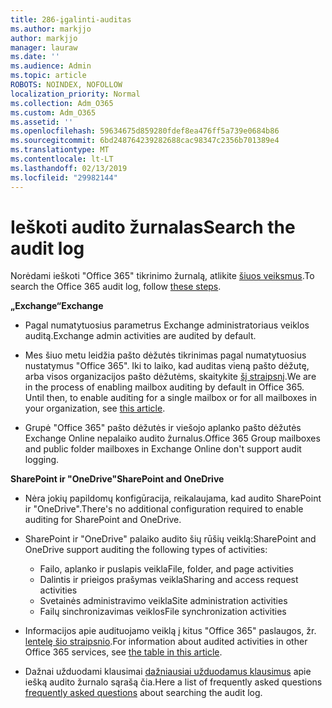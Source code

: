 ```yaml
---
title: 286-įgalinti-auditas
ms.author: markjjo
author: markjjo
manager: lauraw
ms.date: ''
ms.audience: Admin
ms.topic: article
ROBOTS: NOINDEX, NOFOLLOW
localization_priority: Normal
ms.collection: Adm_O365
ms.custom: Adm_O365
ms.assetid: ''
ms.openlocfilehash: 59634675d859280fdef8ea476ff5a739e0684b86
ms.sourcegitcommit: 6bd248764239282688cac98347c2356b701389e4
ms.translationtype: MT
ms.contentlocale: lt-LT
ms.lasthandoff: 02/13/2019
ms.locfileid: "29982144"
---
```

# <a name="search-the-audit-log"></a><span data-ttu-id="d5d18-102">Ieškoti audito žurnalas</span><span class="sxs-lookup"><span data-stu-id="d5d18-102">Search the audit log</span></span>

<span data-ttu-id="d5d18-103">Norėdami ieškoti "Office 365" tikrinimo žurnalą, atlikite [šiuos veiksmus](https://docs.microsoft.com/office365/securitycompliance/search-the-audit-log-in-security-and-compliance#search-the-audit-log).</span><span class="sxs-lookup"><span data-stu-id="d5d18-103">To search the Office 365 audit log, follow [these steps](https://docs.microsoft.com/office365/securitycompliance/search-the-audit-log-in-security-and-compliance#search-the-audit-log).</span></span> 

<span data-ttu-id="d5d18-104">**„Exchange“**</span><span class="sxs-lookup"><span data-stu-id="d5d18-104">**Exchange**</span></span>

- <span data-ttu-id="d5d18-105">Pagal numatytuosius parametrus Exchange administratoriaus veiklos auditą.</span><span class="sxs-lookup"><span data-stu-id="d5d18-105">Exchange admin activities are audited by default.</span></span>

- <span data-ttu-id="d5d18-p101">Mes šiuo metu leidžia pašto dėžutės tikrinimas pagal numatytuosius nustatymus "Office 365". Iki to laiko, kad auditas vieną pašto dėžutę, arba visos organizacijos pašto dėžutėms, skaitykite [šį straipsnį](https://docs.microsoft.com/office365/securitycompliance/enable-mailbox-auditing).</span><span class="sxs-lookup"><span data-stu-id="d5d18-p101">We are in the process of enabling mailbox auditing by default in Office 365. Until then, to enable auditing for a single mailbox or for all mailboxes in your organization, see  [this article](https://docs.microsoft.com/office365/securitycompliance/enable-mailbox-auditing).</span></span>

- <span data-ttu-id="d5d18-108">Grupė "Office 365" pašto dėžutės ir viešojo aplanko pašto dėžutės Exchange Online nepalaiko audito žurnalus.</span><span class="sxs-lookup"><span data-stu-id="d5d18-108">Office 365 Group mailboxes and public folder mailboxes in Exchange Online don't support audit logging.</span></span>

<span data-ttu-id="d5d18-109">**SharePoint ir "OneDrive"**</span><span class="sxs-lookup"><span data-stu-id="d5d18-109">**SharePoint and OneDrive**</span></span>

- <span data-ttu-id="d5d18-110">Nėra jokių papildomų konfigūracija, reikalaujama, kad audito SharePoint ir "OneDrive".</span><span class="sxs-lookup"><span data-stu-id="d5d18-110">There's no additional configuration required to enable auditing for SharePoint and OneDrive.</span></span>

- <span data-ttu-id="d5d18-111">SharePoint ir "OneDrive" palaiko audito šių rūšių veiklą:</span><span class="sxs-lookup"><span data-stu-id="d5d18-111">SharePoint and OneDrive support auditing the following types of activities:</span></span> 

    - <span data-ttu-id="d5d18-112">Failo, aplanko ir puslapis veikla</span><span class="sxs-lookup"><span data-stu-id="d5d18-112">File, folder, and page activities</span></span>
    - <span data-ttu-id="d5d18-113">Dalintis ir prieigos prašymas veikla</span><span class="sxs-lookup"><span data-stu-id="d5d18-113">Sharing and access request activities</span></span>
    - <span data-ttu-id="d5d18-114">Svetainės administravimo veikla</span><span class="sxs-lookup"><span data-stu-id="d5d18-114">Site administration activities</span></span>
    - <span data-ttu-id="d5d18-115">Failų sinchronizavimas veiklos</span><span class="sxs-lookup"><span data-stu-id="d5d18-115">File synchronization activities</span></span>

- <span data-ttu-id="d5d18-116">Informacijos apie audituojamo veiklą į kitus "Office 365" paslaugos, žr. [lentelę šio straipsnio](https://docs.microsoft.com/office365/securitycompliance/search-the-audit-log-in-security-and-compliance#audited-activities).</span><span class="sxs-lookup"><span data-stu-id="d5d18-116">For information about audited activities in other Office 365 services, see  [the table in this article](https://docs.microsoft.com/office365/securitycompliance/search-the-audit-log-in-security-and-compliance#audited-activities).</span></span>

- <span data-ttu-id="d5d18-117">Dažnai užduodami klausimai [dažniausiai užduodamus klausimus](https://docs.microsoft.com/office365/securitycompliance/search-the-audit-log-in-security-and-compliance#frequently-asked-questions) apie iešką audito žurnalo sąrašą čia.</span><span class="sxs-lookup"><span data-stu-id="d5d18-117">Here a list of frequently asked questions [frequently asked questions](https://docs.microsoft.com/office365/securitycompliance/search-the-audit-log-in-security-and-compliance#frequently-asked-questions) about searching the audit log.</span></span>